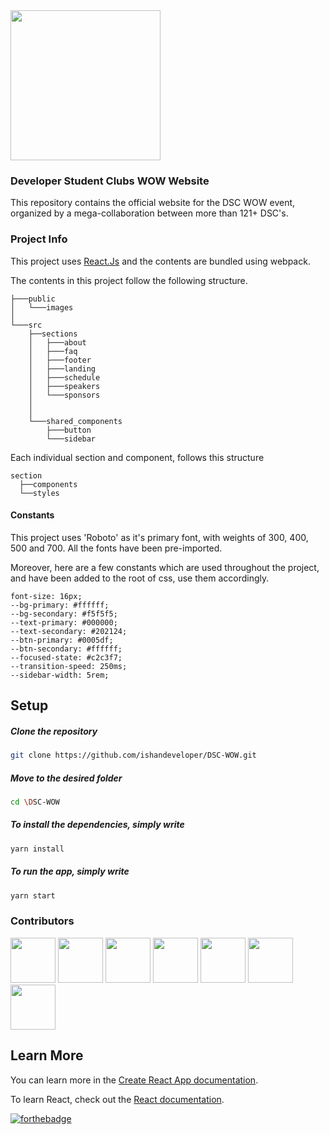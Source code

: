 <img src="./public/images/dsc-wow-white.gif" height="240px">

### Developer Student Clubs WOW Website

This repository contains the official website for the DSC WOW event, organized by a mega-collaboration between more than 121+ DSC's.

### Project Info

This project uses [React.Js](https://reactjs.org) and the contents are bundled using webpack.

The contents in this project follow the following structure.

```
├───public
│   └───images
│
└───src
    ├──sections
    │   ├───about
    │   ├───faq
    │   ├───footer
    │   ├───landing
    │   ├───schedule
    │   ├───speakers
    │   └───sponsors
    │
    │
    └───shared_components
        ├───button
        └───sidebar
```

Each individual section and component, follows this structure

```
section
  ├──components
  └──styles
```

#### Constants

This project uses 'Roboto' as it's primary font, with weights of 300, 400, 500 and 700. All the fonts have been pre-imported.

Moreover, here are a few constants which are used throughout the project, and have been added to the root of css, use them accordingly.

```
font-size: 16px;
--bg-primary: #ffffff;
--bg-secondary: #f5f5f5;
--text-primary: #000000;
--text-secondary: #202124;
--btn-primary: #0005df;
--btn-secondary: #ffffff;
--focused-state: #c2c3f7;
--transition-speed: 250ms;
--sidebar-width: 5rem;
```

## Setup

##### Clone the repository

```bash
git clone https://github.com/ishandeveloper/DSC-WOW.git
```

##### Move to the desired folder

```bash
cd \DSC-WOW
```

##### To install the dependencies, simply write

```bash
yarn install
```

##### To run the app, simply write

```bash
yarn start
```

### Contributors

<p align="left">
<a href="https://github.com/ishandeveloper"><img width="72px" src="https://avatars1.githubusercontent.com/u/54989142?s=460&u=4b787a0f50c1236b915d4766aa1a40c1b1d9f313&v=4"></a>
<a href="https://github.com/maheshn22"><img width="72px" src=https://avatars0.githubusercontent.com/u/56269416?s=460&u=ce88319460f1f7c17602d5be8ed960d7443d47d5&v=4"></a>
<a href="https://github.com/Yashank18"><img width="72px" src="https://avatars2.githubusercontent.com/u/46098062?s=460&u=1704c77ef3ffb6472dd3a01bc40df0cef01b9c09&v=4"></a>
<a href="https://github.com/sanchibansal340"><img width="72px" src="https://avatars3.githubusercontent.com/u/51092036?s=460&u=740acc04c49c10f016de57476677063135e56f9d&v=4"></a>
<a href="https://github.com/abhishekraj272"><img width="72px" src="https://avatars3.githubusercontent.com/u/27128838?s=460&u=801211cd3583ce1f2b9d1dd0e273835b666802a4&v=4"></a>
<a href="https://github.com/sanket9006"><img width="72px" src="https://avatars1.githubusercontent.com/u/53385614?s=460&u=87a0c623d1928ed4322bef068581a4c251456de8&v=4"></a><a href="https://github.com/Akhil-chaudhary"><img width="72px" src="https://avatars0.githubusercontent.com/u/54743359?s=460&u=9de95b6efa9f75da8a049b04b157bf52e0cbf815&v=4"></a>
</p>

## Learn More

You can learn more in the [Create React App documentation](https://facebook.github.io/create-react-app/docs/getting-started).

To learn React, check out the [React documentation](https://reactjs.org/).

[![forthebadge](https://forthebadge.com/images/badges/built-with-love.svg)](https://github.com/ishandeveloper)
